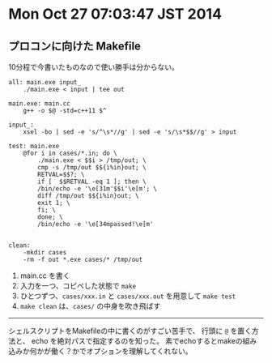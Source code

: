 Mon Oct 27 07:03:47 JST 2014
===

プロコンに向けた Makefile
---

10分程で今書いたものなので使い勝手は分からない。

```make
all: main.exe input_
	./main.exe < input | tee out

main.exe: main.cc
	g++ -o $@ -std=c++11 $^

input_:
	xsel -bo | sed -e 's/^\s*//g' | sed -e 's/\s*$$//g' > input

test: main.exe
	@for i in cases/*.in; do \
		./main.exe < $$i > /tmp/out; \
		cmp -s /tmp/out $${i%in}out; \
		RETVAL=$$?; \
		if [  $$RETVAL -eq 1 ]; then \
		/bin/echo -e '\e[31m'$$i'\e[m'; \
		diff /tmp/out $${i%in}out; \
		exit 1; \
		fi; \
		done; \
		/bin/echo -e '\e[34mpassed!\e[m'


clean:
	-mkdir cases
	-rm -f out *.exe cases/* /tmp/out
```

1. main.cc を書く
1. 入力を一つ、コピペした状態で `make`
1. ひとつずつ、`cases/xxx.in` と `cases/xxx.out` を用意して `make test`
1. `make clean` は、`cases/` の中身を吹き飛ばす

---

シェルスクリプトをMakefileの中に書くのがすごい苦手で、
行頭に `@` を置く方法と、
echo を絶対パスで指定するのを知った。
素でechoするとmakeの組み込みか何かが働く？かでオプションを理解してくれない。



